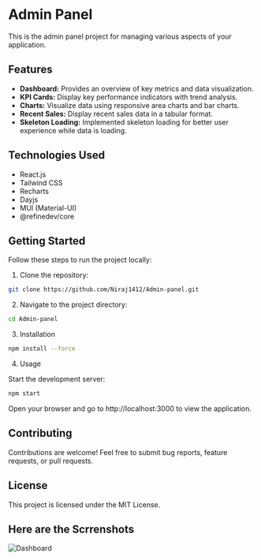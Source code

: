# Admin Panel

This is the admin panel project for managing various aspects of your application.

## Features

- **Dashboard:** Provides an overview of key metrics and data visualization.
- **KPI Cards:** Display key performance indicators with trend analysis.
- **Charts:** Visualize data using responsive area charts and bar charts.
- **Recent Sales:** Display recent sales data in a tabular format.
- **Skeleton Loading:** Implemented skeleton loading for better user experience while data is loading.

## Technologies Used

- React.js
- Tailwind CSS
- Recharts
- Dayjs
- MUI (Material-UI)
- @refinedev/core

## Getting Started

Follow these steps to run the project locally:

1. Clone the repository:

```bash
git clone https://github.com/Niraj1412/Admin-panel.git
```
2. Navigate to the project directory:

```bash
cd Admin-panel
```

3. Installation

```bash
npm install --force
```

4. Usage

Start the development server:

```bash
npm start
```

Open your browser and go to http://localhost:3000 to view the application.

## Contributing
Contributions are welcome! Feel free to submit bug reports, feature requests, or pull requests.

## License
This project is licensed under the MIT License.


## Here are the Scrrenshots

![Dashboard](https://drive.google.com/file/d/1oEVsWDg6PurNNUrePP4INh60hGxDxnTm/view?usp=sharing)


